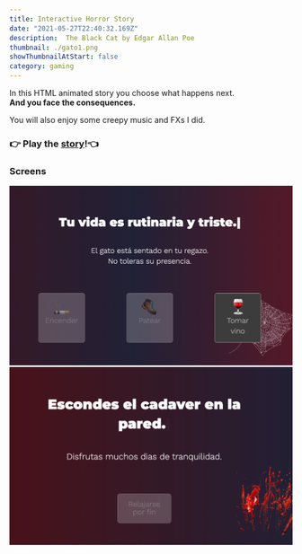 ```yaml
---
title: Interactive Horror Story
date: "2021-05-27T22:40:32.169Z"
description:  The Black Cat by Edgar Allan Poe
thumbnail: ./gato1.png
showThumbnailAtStart: false
category: gaming
---
```


In this HTML animated story you choose what happens next.  
**And you face the consequences.**

You will also enjoy some creepy music and FXs I did.
###  👉 Play the <a href="https://julianmojico.github.io/gato-negro-game/" target="_blank">story</a>!👈


### Screens
![BlackCat](./gato2.png)
![BlackCat](./gato3.png)
